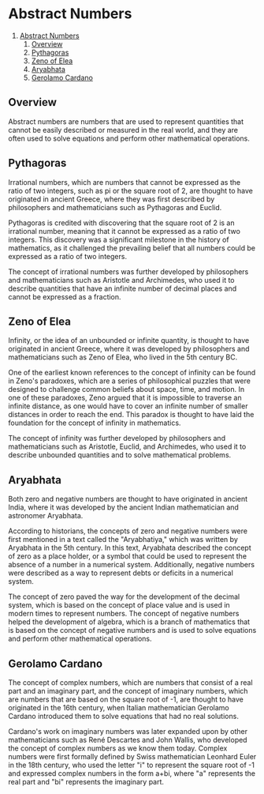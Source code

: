 # Abstract Numbers

1. [Abstract Numbers](#abstract-numbers)
   1. [Overview](#overview)
   1. [Pythagoras](#pythagoras)
   1. [Zeno of Elea](#zeno-of-elea)
   1. [Aryabhata](#aryabhata)
   1. [Gerolamo Cardano](#gerolamo-cardano)

## Overview

Abstract numbers are numbers that are used to represent quantities that cannot
be easily described or measured in the real world, and they are often used to
solve equations and perform other mathematical operations.

## Pythagoras

Irrational numbers, which are numbers that cannot be expressed as the ratio of
two integers, such as pi or the square root of 2, are thought to have
originated in ancient Greece, where they was first described by philosophers
and mathematicians such as Pythagoras and Euclid.

Pythagoras is credited with discovering that the square root of 2 is an
irrational number, meaning that it cannot be expressed as a ratio of two
integers. This discovery was a significant milestone in the history of
mathematics, as it challenged the prevailing belief that all numbers could be
expressed as a ratio of two integers.

The concept of irrational numbers was further developed by philosophers and
mathematicians such as Aristotle and Archimedes, who used it to describe
quantities that have an infinite number of decimal places and cannot be
expressed as a fraction.

## Zeno of Elea

Infinity, or the idea of an unbounded or infinite quantity, is thought to have
originated in ancient Greece, where it was developed by philosophers and
mathematicians such as Zeno of Elea, who lived in the 5th century BC.

One of the earliest known references to the concept of infinity can be found in
Zeno's paradoxes, which are a series of philosophical puzzles that were
designed to challenge common beliefs about space, time, and motion. In one of
these paradoxes, Zeno argued that it is impossible to traverse an infinite
distance, as one would have to cover an infinite number of smaller distances in
order to reach the end. This paradox is thought to have laid the foundation for
the concept of infinity in mathematics.

The concept of infinity was further developed by philosophers and
mathematicians such as Aristotle, Euclid, and Archimedes, who used it to
describe unbounded quantities and to solve mathematical problems.

## Aryabhata

Both zero and negative numbers are thought to have originated in ancient India,
where it was developed by the ancient Indian mathematician and astronomer
Aryabhata.

According to historians, the concepts of zero and negative numbers were first
mentioned in a text called the "Aryabhatiya," which was written by Aryabhata in
the 5th century. In this text, Aryabhata described the concept of zero as a
place holder, or a symbol that could be used to represent the absence of a
number in a numerical system. Additionally, negative numbers were described as
a way to represent debts or deficits in a numerical system.

The concept of zero paved the way for the development of the decimal system,
which is based on the concept of place value and is used in modern times to
represent numbers. The concept of negative numbers helped the development of
algebra, which is a branch of mathematics that is based on the concept of
negative numbers and is used to solve equations and perform other mathematical
operations.

## Gerolamo Cardano

The concept of complex numbers, which are numbers that consist of a real part
and an imaginary part, and the concept of imaginary numbers, which are numbers
that are based on the square root of -1, are thought to have originated in the
16th century, when Italian mathematician Gerolamo Cardano introduced them to
solve equations that had no real solutions.

Cardano's work on imaginary numbers was later expanded upon by other
mathematicians such as René Descartes and John Wallis, who developed the
concept of complex numbers as we know them today. Complex numbers were first
formally defined by Swiss mathematician Leonhard Euler in the 18th century, who
used the letter "i" to represent the square root of -1 and expressed complex
numbers in the form a+bi, where "a" represents the real part and "bi"
represents the imaginary part.
